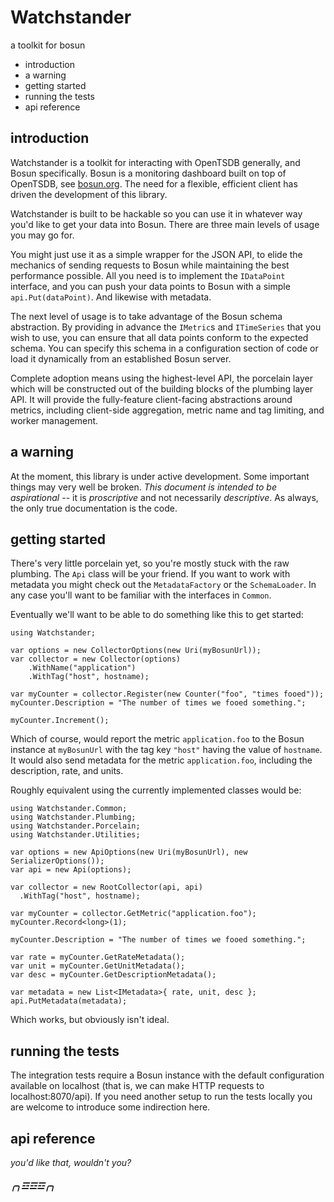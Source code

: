Watchstander
============

a toolkit for bosun

  * introduction
  * a warning
  * getting started
  * running the tests
  * api reference

introduction
------------

Watchstander is a toolkit for interacting with OpenTSDB generally, and
Bosun specifically.  Bosun is a monitoring dashboard built on top of
OpenTSDB, see [bosun.org](http://bosun.org).  The need for a flexible,
efficient client has driven the development of this library.

Watchstander is built to be hackable so you can use it in whatever way
you'd like to get your data into Bosun.  There are three main levels
of usage you may go for.

You might just use it as a simple wrapper for the JSON API, to elide
the mechanics of sending requests to Bosun while maintaining the best
performance possible.  All you need is to implement the `IDataPoint`
interface, and you can push your data points to Bosun with a simple
`api.Put(dataPoint)`.  And likewise with metadata.

The next level of usage is to take advantage of the Bosun schema
abstraction.  By providing in advance the `IMetric`s and `ITimeSeries`
that you wish to use, you can ensure that all data points conform to
the expected schema.  You can specify this schema in a configuration
section of code or load it dynamically from an established Bosun server.

Complete adoption means using the highest-level API, the porcelain layer
which will be constructed out of the building blocks of the plumbing
layer API.  It will provide the fully-feature client-facing abstractions
around metrics, including client-side aggregation, metric name and tag
limiting, and worker management.

a warning
---------

At the moment, this library is under active development.  Some important
things may very well be broken.  *This document is intended to be
aspirational* -- it is *proscriptive* and not necessarily *descriptive*.
As always, the only true documentation is the code.

getting started
---------------

There's very little porcelain yet, so you're mostly stuck with the raw
plumbing.  The `Api` class will be your friend.  If you want to work
with metadata you might check out the `MetadataFactory` or the
`SchemaLoader`.  In any case you'll want to be familiar with the
interfaces in `Common`.

Eventually we'll want to be able to do something like this to get started:

    using Watchstander;

    var options = new CollectorOptions(new Uri(myBosunUrl));
    var collector = new Collector(options)
        .WithName("application")
        .WithTag("host", hostname);

    var myCounter = collector.Register(new Counter("foo", "times fooed"));
    myCounter.Description = "The number of times we fooed something.";

    myCounter.Increment();

Which of course, would report the metric `application.foo` to the Bosun
instance at `myBosunUrl` with the tag key `"host"` having the value of
`hostname`.  It would also send metadata for the metric `application.foo`,
including the description, rate, and units.

Roughly equivalent using the currently implemented classes would be:

    using Watchstander.Common;
    using Watchstander.Plumbing;
    using Watchstander.Porcelain;
    using Watchstander.Utilities;

    var options = new ApiOptions(new Uri(myBosunUrl), new SerializerOptions());
    var api = new Api(options);

    var collector = new RootCollector(api, api)
      .WithTag("host", hostname);

    var myCounter = collector.GetMetric("application.foo");
    myCounter.Record<long>(1);

    myCounter.Description = "The number of times we fooed something.";

    var rate = myCounter.GetRateMetadata();
    var unit = myCounter.GetUnitMetadata();
    var desc = myCounter.GetDescriptionMetadata();

    var metadata = new List<IMetadata>{ rate, unit, desc };
    api.PutMetadata(metadata);

Which works, but obviously isn't ideal.

running the tests
-----------------

The integration tests require a Bosun instance with the default
configuration available on localhost (that is, we can make HTTP requests
to localhost:8070/api).  If you need another setup to run the tests
locally you are welcome to introduce some indirection here.

api reference
-------------

*you'd like that, wouldn't you?*

##### ╭╮☲☲☲╭╮ #####
